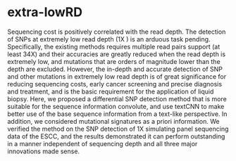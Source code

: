 # extra-lowRD
Sequencing cost is positively correlated with the read depth. The detection of SNPs at extremely low read depth (1X ) is an arduous task pending. Specifically, the existing methods requires multiple read pairs support (at least 34X) and their accuracies are greatly reduced when the read depth is extremely low, and mutations that are orders of magnitude lower than the depth are excluded. However, the in-depth and accurate detection of SNP and other mutations in extremely low read depth is of great significance for reducing sequencing costs, early cancer screening and precise diagnosis and treatment, and is the basic requirement for the application of liquid biopsy. Here, we proposed a differential SNP detection method that is more suitable for the sequence information convolute, and use textCNN to make better use of the base sequence information from a text-like perspective. In addition, we considered mutational signatures as a priori information. We verified the method on the SNP detection of 1X simulating panel sequencing data of the ESCC, and the results demonstrated it can perform outstanding in a manner independent of sequencing depth and all three major innovations made sense. 
